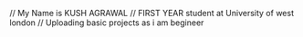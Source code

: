 // My Name is KUSH AGRAWAL
// FIRST YEAR student at University of west london
// Uploading basic projects as i am begineer 
